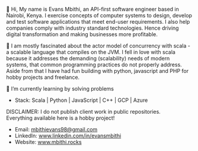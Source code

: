 👋 Hi, My name is Evans Mbithi, an API-first software engineer based in Nairobi, Kenya.
      I exercise concepts of computer systems to design, develop and test software
      applications that meet end-user requirements. I also help companies comply with
      industry standard technologies. Hence driving digital transformation 
      and making businesses more profitable. 
      
👀 I am mostly fascinated about the actor model of concurrency with scala - a scalable language
      that compiles on the JVM. I fell in love with scala because it addresses the demanding (scalability) needs
      of modern systems, that common programming practices do not properly address. Aside from that 
      I have had fun building with python, javascript and PHP for hobby projects and freelance. 
      
🌱 I’m currently learning by solving problems</br>

- Stack: Scala | Python | JavaScript | C++ | GCP | Azure

DISCLAIMER: I do not publish client work in public repositories. </br>
            Everything available here is a hobby project! </br>

<!-- 💞️ I’m looking to collaborate on ... -->
- Email: mbithievans98@gmail.com
- LinkedIn: www.linkedin.com/in/evansmbithi
- Website: www.mbithi.rocks

<!---
evansmbithi/evansmbithi is a ✨ special ✨ repository because its `README.md` (this file) appears on your GitHub profile.
You can click the Preview link to take a look at your changes.
--->
